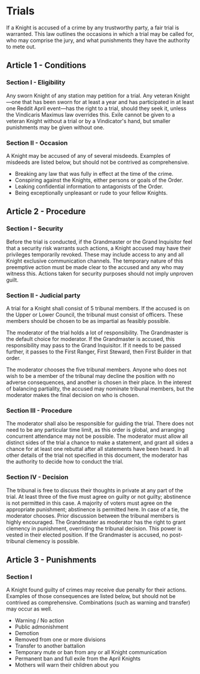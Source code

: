 [Bill number: 7-302]: #
[Author: Archmage LadyVulcan]: #
[Proposed Date: 2/8/2022]: #
[Passed Date: 2/25/2022]: #

# Trials
If a Knight is accused of a crime by any trustworthy party, a fair trial is warranted. This law outlines the occasions in which a trial may be called for, who may comprise the jury, and what punishments they have the authority to mete out.

## Article 1 - Conditions

### Section I - Eligibility
Any sworn Knight of any station may petition for a trial. Any veteran Knight—one that has been sworn for at least a year and has participated in at least one Reddit April event—has the right to a trial, should they seek it, unless the Vindicaris Maximus law overrides this. Exile cannot be given to a veteran Knight without a trial or by a Vindicator's hand, but smaller punishments may be given without one.

### Section II - Occasion
A Knight may be accused of any of several misdeeds. Examples of misdeeds are listed below, but should not be contrived as comprehensive.

* Breaking any law that was fully in effect at the time of the crime.
* Conspiring against the Knights, either persons or goals of the Order.
* Leaking confidential information to antagonists of the Order.
* Being exceptionally unpleasant or rude to your fellow Knights.


## Article 2 - Procedure

### Section I - Security
Before the trial is conducted, if the Grandmaster or the Grand Inquisitor feel that a security risk warrants such actions, a Knight accused may have their privileges temporarily revoked. These may include access to any and all Knight exclusive communication channels. The temporary nature of this preemptive action must be made clear to the accused and any who may witness this. Actions taken for security purposes should not imply unproven guilt.

### Section II - Judicial party
A trial for a Knight shall consist of 5 tribunal members. If the accused is on the Upper or Lower Council, the tribunal must consist of officers. These members should be chosen to be as impartial as feasibly possible.

The moderator of the trial holds a lot of responsibility. The Grandmaster is the default choice for moderator. If the Grandmaster is accused, this responsibility may pass to the Grand Inquisitor. If it needs to be passed further, it passes to the First Ranger, First Steward, then First Builder in that order.

The moderator chooses the five tribunal members. Anyone who does not wish to be a member of the tribunal may decline the position with no adverse consequences, and another is chosen in their place. In the interest of balancing partiality, the accused may nominate tribunal members, but the moderator makes the final decision on who is chosen.

### Section III - Procedure
The moderator shall also be responsible for guiding the trial. There does not need to be any particular time limit, as this order is global, and arranging concurrent attendance may not be possible.
The moderator must allow all distinct sides of the trial a chance to make a statement, and grant all sides a chance for at least one rebuttal after all statements have been heard.
In all other details of the trial not specified in this document, the moderator has the authority to decide how to conduct the trial.

### Section IV - Decision
The tribunal is free to discuss their thoughts in private at any part of the trial. At least three of the five must agree on guilty or not guilty; abstinence is not permitted in this case. A majority of voters must agree on the appropriate punishment; abstinence is permitted here. In case of a tie, the moderator chooses. Prior discussion between the tribunal members is highly encouraged.
The Grandmaster as moderator has the right to grant clemency in punishment, overriding the tribunal decision. This power is vested in their elected position. If the Grandmaster is accused, no post-tribunal clemency is possible.

## Article 3 - Punishments

### Section I
A Knight found guilty of crimes may receive due penalty for their actions. Examples of those consequences are listed below, but should not be contrived as comprehensive. Combinations (such as warning and transfer) may occur as well.

* Warning / No action
* Public admonishment
* Demotion
* Removed from one or more divisions
* Transfer to another battalion
* Temporary mute or ban from any or all Knight communication
* Permanent ban and full exile from the April Knights
* Mothers will warn their children about you
